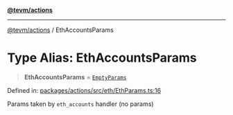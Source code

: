 [**@tevm/actions**](../README.md)

***

[@tevm/actions](../globals.md) / EthAccountsParams

# Type Alias: EthAccountsParams

> **EthAccountsParams** = [`EmptyParams`](EmptyParams.md)

Defined in: [packages/actions/src/eth/EthParams.ts:16](https://github.com/evmts/tevm-monorepo/blob/main/packages/actions/src/eth/EthParams.ts#L16)

Params taken by `eth_accounts` handler (no params)
